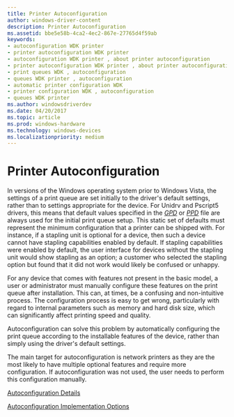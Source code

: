 ```yaml
---
title: Printer Autoconfiguration
author: windows-driver-content
description: Printer Autoconfiguration
ms.assetid: bbe5e58b-4ca2-4ec2-867e-27765d4f59ab
keywords:
- autoconfiguration WDK printer
- printer autoconfiguration WDK printer
- autoconfiguration WDK printer , about printer autoconfiguration
- printer autoconfiguration WDK printer , about printer autoconfiguration
- print queues WDK , autoconfiguration
- queues WDK printer , autoconfiguration
- automatic printer configuration WDK
- printer configuration WDK , autoconfiguration
- queues WDK printer
ms.author: windowsdriverdev
ms.date: 04/20/2017
ms.topic: article
ms.prod: windows-hardware
ms.technology: windows-devices
ms.localizationpriority: medium
---
```


# Printer Autoconfiguration


In versions of the Windows operating system prior to Windows Vista, the settings of a print queue are set initially to the driver's default settings, rather than to settings appropriate for the device. For Unidrv and Pscript5 drivers, this means that default values specified in the [*GPD*](https://msdn.microsoft.com/library/windows/hardware/ff556283#wdkgloss-generic-printer-description--gpd-) or [*PPD*](https://msdn.microsoft.com/library/windows/hardware/ff556325#wdkgloss-postscript-printer-description--ppd-) file are always used for the initial print queue setup. This static set of defaults must represent the minimum configuration that a printer can be shipped with. For instance, if a stapling unit is optional for a device, then such a device cannot have stapling capabilities enabled by default. If stapling capabilities were enabled by default, the user interface for devices without the stapling unit would show stapling as an option; a customer who selected the stapling option but found that it did not work would likely be confused or unhappy.

For any device that comes with features not present in the basic model, a user or administrator must manually configure these features on the print queue after installation. This can, at times, be a confusing and non-intuitive process. The configuration process is easy to get wrong, particularly with regard to internal parameters such as memory and hard disk size, which can significantly affect printing speed and quality.

Autoconfiguration can solve this problem by automatically configuring the print queue according to the installable features of the device, rather than simply using the driver's default settings.

The main target for autoconfiguration is network printers as they are the most likely to have multiple optional features and require more configuration. If autoconfiguration was not used, the user needs to perform this configuration manually.

[Autoconfiguration Details](autoconfiguration-details.md)

[Autoconfiguration Implementation Options](autoconfiguration-implementation-options.md)

 

 




